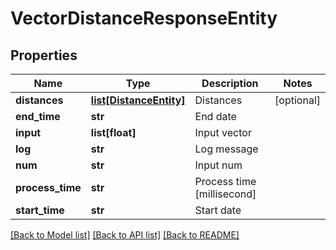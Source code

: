 # VectorDistanceResponseEntity

## Properties
Name | Type | Description | Notes
------------ | ------------- | ------------- | -------------
**distances** | [**list[DistanceEntity]**](DistanceEntity.md) | Distances | [optional] 
**end_time** | **str** | End date | 
**input** | **list[float]** | Input vector | 
**log** | **str** | Log message | 
**num** | **str** | Input num | 
**process_time** | **str** | Process time [millisecond] | 
**start_time** | **str** | Start date | 

[[Back to Model list]](../README.md#documentation-for-models) [[Back to API list]](../README.md#documentation-for-api-endpoints) [[Back to README]](../README.md)


